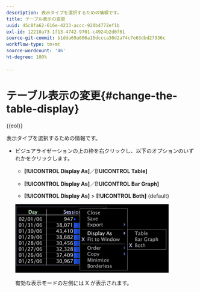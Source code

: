 ```yaml
---
description: 表示タイプを選択するための情報です。
title: テーブル表示の変更
uuid: 45c8fa62-616e-4233-accc-920b4772ef1b
exl-id: 12210a73-1f13-4742-9701-c4924b2d0f61
source-git-commit: b1dda69a606a16dccca30d2a74c7e63dbd27936c
workflow-type: tm+mt
source-wordcount: '46'
ht-degree: 100%

---
```


# テーブル表示の変更{#change-the-table-display}

{{eol}}

表示タイプを選択するための情報です。

* ビジュアライゼーションの上の枠を右クリックし、以下のオプションのいずれかをクリックします。

   * **[!UICONTROL Display As]**／**[!UICONTROL Table]**

   * **[!UICONTROL Display As]**／**[!UICONTROL Bar Graph]**

   * **[!UICONTROL Display As]** > **[!UICONTROL Both]** (default)

   ![](assets/mnu_Table_Bar_Display.png)

   有効な表示モードの左側には X が表示されます。
